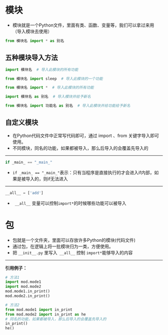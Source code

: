 # 模块
- 模块就是一个Python文件，里面有类、函数、变量等，我们可以拿过来用（导入模块去使用）
```python
from 模块名 import * as 别名
```
## 五种模块导入方法
```python
import 模块名  # 导入此模块的所有功能

from 模块名 import sleep  # 导入此模块的一个功能

from 模块名 import *  # 导入此模块的所有功能

import 模块名 as 别名  # 导入模块并给予新名

from 模块名 import 功能名 as 别名  # 导入此模块并给功能给予新名
```
## 自定义模块
- 在Python代码文件中正常写代码即可，通过 import 、from 关键字导入即可使用。
- 不同模块，同名的功能，如果都被导入，那么后导入的会覆盖先导入的
---
```python
if _main_ == "_main_"
```
- `if _main_ == "_main_"`表示：只有当程序是直接执行的才会进入if内部，如果是被导入的，则if无法进入
---
```python
__all__ = ['add']
```
 - ` __all__`  变量可以控制`import*`的时候哪些功能可以被导入
# 包
- 包就是一个文件夹，里面可以存放许多Python的模块(代码文件)
- 通过包，在逻辑上将一批模块归为一类，方便使用。
- 把 `__init__.py` 里写入` __all__` 控制 `import*`能够导入的内容
---
**引用例子：**
```python
# 方法1  
import mod.mode1  
import mod.mode2  
mod.mode1.in_print()  
mod.mode2.in_print()  
```

```python
# 方法2  
from mod.mode1 import in_print  
from mod.mode2 import in_print as he  
# 同名的功能，如果都被导入，那么后导入的会覆盖先导入的  
in_print()  
he()
```

